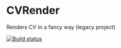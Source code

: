 # CVRender
Renders CV in a fancy way (legacy project)

[![Build status](https://ci.appveyor.com/api/projects/status/00c3y50v8jo4oynv?svg=true)](https://ci.appveyor.com/project/ngeor/cvrender)
